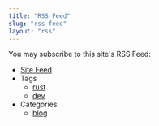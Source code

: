 ```yaml
---
title: "RSS Feed"
slug: "rss-feed"
layout: "rss"
---
```


You may subscribe to this site's RSS Feed:

- [Site Feed](/index.xml)
- Tags
    - [rust](/tags/rust/index.xml)
    - [dev](/tags/rust/index.xml)
- Categories
    - [blog](/categories/blog/index.xml)
